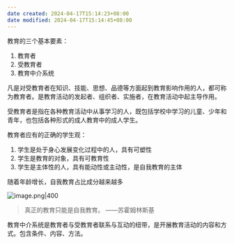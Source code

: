 ```yaml
---
date created: 2024-04-17T15:14:23+08:00
date modified: 2024-04-17T15:14:45+08:00
---
```

教育的三个基本要素：
1. 教育者
2. 受教育者
3. 教育中介系统

凡是对受教育者在知识、技能、思想、品德等方面起到教育影响作用的人，都可称为教育者。是教育活动的发起者、组织者、实施者，在教育活动中起主导作用。

受教育者是指在各种教育活动中从事学习的人，既包括学校中学习的儿童、少年和青年，也包括各种形式的成人教育中的成人学生。

教育者应有的正确的学生观：
1. 学生是处于身心发展变化过程中的人，具有可塑性
2. 学生是教育的对象，具有可教育性
3. 学生是主体性的人，具有能动性或主动性，是自我教育的主体

随着年龄增长，自我教育占比成分越来越多

![image.png|400](https://pictures-1323793543.cos.ap-nanjing.myqcloud.com/pics/20240416124536.png)

> 真正的教育只能是自我教育。 ——苏霍姆林斯基

教育中介系统是教育者与受教育者联系与互动的纽带，是开展教育活动的内容和方式。包含条件、内容、方法。